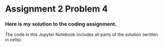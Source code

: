 # Assignment 2 Problem 4
### Here is my solution to the coding assignment.
The code in this Jupyter Notebook includes all parts of the solution (written in cells).
